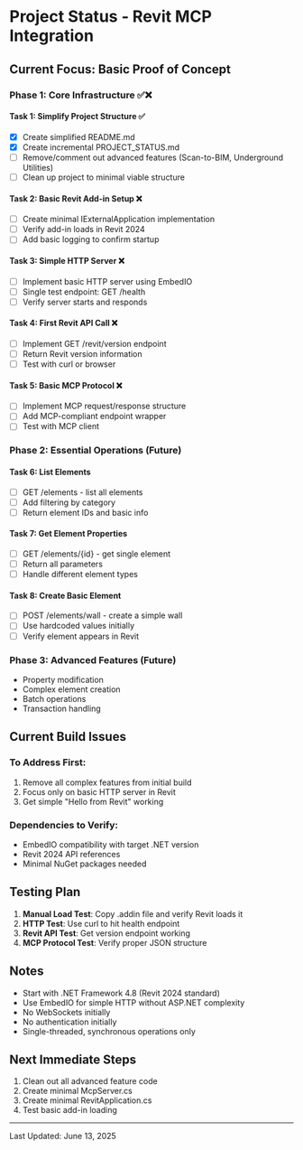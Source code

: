 # Project Status - Revit MCP Integration

## Current Focus: Basic Proof of Concept

### Phase 1: Core Infrastructure ✅❌

#### Task 1: Simplify Project Structure ✅
- [x] Create simplified README.md
- [x] Create incremental PROJECT_STATUS.md
- [ ] Remove/comment out advanced features (Scan-to-BIM, Underground Utilities)
- [ ] Clean up project to minimal viable structure

#### Task 2: Basic Revit Add-in Setup ❌
- [ ] Create minimal IExternalApplication implementation
- [ ] Verify add-in loads in Revit 2024
- [ ] Add basic logging to confirm startup

#### Task 3: Simple HTTP Server ❌
- [ ] Implement basic HTTP server using EmbedIO
- [ ] Single test endpoint: GET /health
- [ ] Verify server starts and responds

#### Task 4: First Revit API Call ❌
- [ ] Implement GET /revit/version endpoint
- [ ] Return Revit version information
- [ ] Test with curl or browser

#### Task 5: Basic MCP Protocol ❌
- [ ] Implement MCP request/response structure
- [ ] Add MCP-compliant endpoint wrapper
- [ ] Test with MCP client

### Phase 2: Essential Operations (Future)

#### Task 6: List Elements
- [ ] GET /elements - list all elements
- [ ] Add filtering by category
- [ ] Return element IDs and basic info

#### Task 7: Get Element Properties
- [ ] GET /elements/{id} - get single element
- [ ] Return all parameters
- [ ] Handle different element types

#### Task 8: Create Basic Element
- [ ] POST /elements/wall - create a simple wall
- [ ] Use hardcoded values initially
- [ ] Verify element appears in Revit

### Phase 3: Advanced Features (Future)
- Property modification
- Complex element creation
- Batch operations
- Transaction handling

## Current Build Issues

### To Address First:
1. Remove all complex features from initial build
2. Focus only on basic HTTP server in Revit
3. Get simple "Hello from Revit" working

### Dependencies to Verify:
- EmbedIO compatibility with target .NET version
- Revit 2024 API references
- Minimal NuGet packages needed

## Testing Plan

1. **Manual Load Test**: Copy .addin file and verify Revit loads it
2. **HTTP Test**: Use curl to hit health endpoint
3. **Revit API Test**: Get version endpoint working
4. **MCP Protocol Test**: Verify proper JSON structure

## Notes

- Start with .NET Framework 4.8 (Revit 2024 standard)
- Use EmbedIO for simple HTTP without ASP.NET complexity
- No WebSockets initially
- No authentication initially
- Single-threaded, synchronous operations only

## Next Immediate Steps

1. Clean out all advanced feature code
2. Create minimal McpServer.cs
3. Create minimal RevitApplication.cs
4. Test basic add-in loading

---

Last Updated: June 13, 2025
